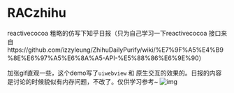 # RACzhihu
reactivecocoa 粗略的仿写下知乎日报（只为自己学习一下reactivecocoa 接口来自https://github.com/izzyleung/ZhihuDailyPurify/wiki/%E7%9F%A5%E4%B9%8E%E6%97%A5%E6%8A%A5-API-%E5%88%86%E6%9E%90）


加张gif直观一些，这个demo写了`uiwebview` 和 原生交互的效果的。日报的内容是讨论的时候貌似有内存问题，不改了。仅供学习参考~
![img](https://raw.githubusercontent.com/zhnnnnn/RACzhihu/master/show.gif)
